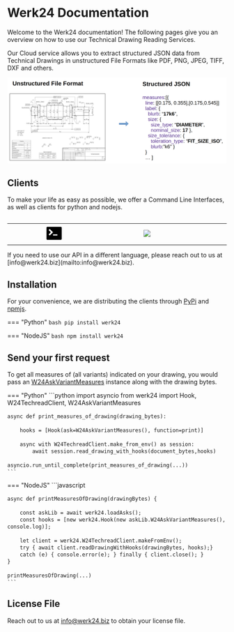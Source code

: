 # Werk24 Documentation
Welcome to the Werk24 documentation! The following pages give you an overview on how to use our Technical Drawing Reading Services.

Our Cloud service allows you to extract structured JSON data from Technical Drawings in unstructured File Formats
like PDF, PNG, JPEG, TIFF, DXF and others.

![](./images/welcome_banner.png)





## Clients
To make your life as easy as possible, we offer a Command Line Interfaces, as well as clients for python and nodejs. 

<table style="padding-top:15px; width:100%">
        <tr>
                <td style="text-align:center; min-width:200px">
                        <a href="/cli/basic/"><img src="./images/terminal_logo.png" style="height:40px"></a>
                </td>
                <td style="text-align:center; min-width:200px">
                        <a href="https://pypi.org/project/werk24/"><img src="https://www.python.org/static/community_logos/python-logo-generic.svg" style="height:40px"></a>
                </td>
                <td style="text-align:center; min-width:200px">
                        <a href="https://www.npmjs.com/package/werk24"><img src="https://nodejs.org/static/images/logos/nodejs-new-pantone-black.svg" style="height:40px"></a>
                </td>
        </tr>
</table>
If you need to use our API in a different language, please reach out to us at [info@werk24.biz](mailto:info@werk24.biz).



## Installation

For your convenience, we are distributing the clients through [PyPi](https://pypi.org/project/werk24/) and [npmjs](https://www.npmjs.com/package/werk24).

=== "Python"
    ```bash
    pip install werk24
    ```

=== "NodeJS"
    ```bash
    npm install werk24
    ```


## Send your first request
To get all measures of (all variants) indicated on your drawing, you would pass an [W24AskVariantMeasures](./asks/variant_measures.md) instance along
with the drawing bytes.

=== "Python"
    ```python
    import asyncio
    from werk24 import Hook, W24TechreadClient, W24AskVariantMeasures

    async def print_measures_of_drawing(drawing_bytes):

        hooks = [Hook(ask=W24AskVariantMeasures(), function=print)]

        async with W24TechreadClient.make_from_env() as session:
            await session.read_drawing_with_hooks(document_bytes,hooks)

    asyncio.run_until_complete(print_measures_of_drawing(...))
    ```


=== "NodeJS"
    ```javascript

    async def printMeasuresOfDrawing(drawingBytes) {

        const askLib = await werk24.loadAsks();
        const hooks = [new werk24.Hook(new askLib.W24AskVariantMeasures(), console.log)];

        let client = werk24.W24TechreadClient.makeFromEnv();
        try { await client.readDrawingWithHooks(drawingBytes, hooks);}
        catch (e) { console.error(e); } finally { client.close(); }
    }

    printMeasuresOfDrawing(...)
    ```

## License File
Reach out to us at [info@werk24.biz](mailto:info@werk24.biz) to obtain your license file.